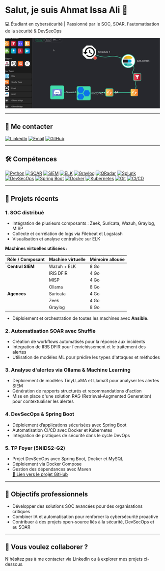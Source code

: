 # Salut, je suis Ahmat Issa Ali 👋

💻 Étudiant en cybersécurité | Passionné par le SOC, SOAR, l'automatisation de la sécurité & DevSecOps

![SOC Screenshot](https://github.com/haggarahmat/SOC-DISTRIBUTED-BVMT/blob/bb9039d719bee9a4d5411619dd8e73cf8a987937/Capture%20d%E2%80%99%C3%A9cran%202025-08-13%20171809.png)

---

## 🔗 Me contacter
[![LinkedIn](https://img.shields.io/badge/LinkedIn-Ahmat%20Issa%20Ali-blue?logo=linkedin&style=flat-square)](https://www.linkedin.com/in/ahmat-issa-ali-8a5895254)
[![Email](https://img.shields.io/badge/Email-ahmatissaali2@gmail.com-red?style=flat-square&logo=gmail)](mailto:ahmatissaali2@gmail.com)
[![GitHub](https://img.shields.io/badge/GitHub-AhmatIssaAli-black?style=flat-square&logo=github)](https://github.com/5NIDS2-G2/5NIDS2_G2_tp_foyer/tree/IssaAliAhmat_5NIDS2_G2)

---

## 🛠 Compétences
[![Python](https://img.shields.io/badge/Python-3776AB?style=flat-square&logo=python&logoColor=white)](https://www.python.org/)
[![SOAR](https://img.shields.io/badge/SOAR-Shuffle-4ABDAC?style=flat-square)](#)
[![SIEM](https://img.shields.io/badge/SIEM-Wazuh-FF6F61?style=flat-square)](#)
[![ELK](https://img.shields.io/badge/ELK-Stack-FCA121?style=flat-square)](#)
[![Graylog](https://img.shields.io/badge/Graylog-6B8E23?style=flat-square)](#)
[![QRadar](https://img.shields.io/badge/QRadar-Certified-003366?style=flat-square)](#)
[![Splunk](https://img.shields.io/badge/Splunk-Certified-F7931E?style=flat-square)](#)
[![DevSecOps](https://img.shields.io/badge/DevSecOps-00A86B?style=flat-square)](#)
[![Spring Boot](https://img.shields.io/badge/Spring%20Boot-6DB33F?style=flat-square&logo=spring&logoColor=white)](#)
[![Docker](https://img.shields.io/badge/Docker-2496ED?style=flat-square&logo=docker&logoColor=white)](#)
[![Kubernetes](https://img.shields.io/badge/Kubernetes-326CE5?style=flat-square&logo=kubernetes&logoColor=white)](#)
[![Git](https://img.shields.io/badge/Git-F05032?style=flat-square&logo=git&logoColor=white)](#)
[![CI/CD](https://img.shields.io/badge/CI/CD-Auto-0052CC?style=flat-square)](#)

---

## 📂 Projets récents

### 1. SOC distribué
- Intégration de plusieurs composants : Zeek, Suricata, Wazuh, Graylog, MISP
- Collecte et corrélation de logs via Filebeat et Logstash
- Visualisation et analyse centralisée sur ELK

**Machines virtuelles utilisées :**

| Rôle / Composant        | Machine virtuelle         | Mémoire allouée |
|-------------------------|--------------------------|----------------|
| **Central SIEM**        | Wazuh + ELK              | 8 Go           |
|                         | IRIS DFIR                | 4 Go           |
|                         | MISP                     | 4 Go           |
|                         | Ollama                   | 8 Go           |
| **Agences**             | Suricata                 | 4 Go           |
|                         | Zeek                     | 4 Go           |
|                         | Graylog                  | 8 Go           |

- Déploiement et orchestration de toutes les machines avec **Ansible**.

### 2. Automatisation SOAR avec Shuffle
- Création de workflows automatisés pour la réponse aux incidents
- Intégration de IRIS DFIR pour l'enrichissement et le traitement des alertes
- Utilisation de modèles ML pour prédire les types d'attaques et méthodes

### 3. Analyse d'alertes via Ollama & Machine Learning
- Déploiement de modèles TinyLLaMA et Llama3 pour analyser les alertes SIEM
- Génération de rapports structurés et recommandations d'action
- Mise en place d'une solution RAG (Retrieval-Augmented Generation) pour contextualiser les alertes

### 4. DevSecOps & Spring Boot
- Déploiement d’applications sécurisées avec Spring Boot
- Automatisation CI/CD avec Docker et Kubernetes
- Intégration de pratiques de sécurité dans le cycle DevOps

### 5. TP Foyer (5NIDS2-G2)
- Projet DevSecOps avec Spring Boot, Docker et MySQL
- Déploiement via Docker Compose
- Gestion des dépendances avec Maven  
[🔗 Lien vers le projet GitHub](https://github.com/5NIDS2-G2/5NIDS2_G2_tp_foyer/tree/IssaAliAhmat_5NIDS2_G2)

---

## 🌟 Objectifs professionnels
- Développer des solutions SOC avancées pour des organisations critiques
- Combiner IA et automatisation pour renforcer la cybersécurité proactive
- Contribuer à des projets open-source liés à la sécurité, DevSecOps et au SOAR

---

## 🚀 Vous voulez collaborer ?
N'hésitez pas à me contacter via LinkedIn ou à explorer mes projets ci-dessous.
